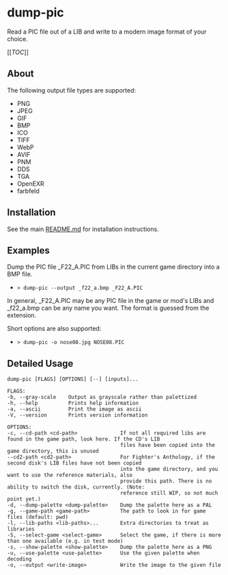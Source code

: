 # dump-pic
Read a PIC file out of a LIB and write to a modern image format of your choice.

[[_TOC_]]

## About

The following output file types are supported:
* PNG
* JPEG
* GIF
* BMP
* ICO
* TIFF
* WebP
* AVIF
* PNM
* DDS
* TGA
* OpenEXR
* farbfeld

## Installation
See the main [README.md](https://gitlab.com/terrence_too/openfa#installation) for installation instructions.

## Examples
Dump the PIC file _F22_A.PIC from LIBs in the current game directory into a BMP file.
* `> dump-pic --output _f22_a.bmp _F22_A.PIC`

In general, _F22_A.PIC may be any PIC file in the game or mod's LIBs and _f22_a.bmp can be any name you want. The format is guessed from the extension.

Short options are also supported:
* `> dump-pic -o nose08.jpg NOSE08.PIC`

## Detailed Usage
```
dump-pic [FLAGS] [OPTIONS] [--] [inputs]...

FLAGS:
-b, --gray-scale    Output as grayscale rather than palettized
-h, --help          Prints help information
-a, --ascii         Print the image as ascii
-V, --version       Prints version information

OPTIONS:
-c, --cd-path <cd-path>              If not all required libs are found in the game path, look here. If the CD's LIB
                                     files have been copied into the game directory, this is unused
--cd2-path <cd2-path>                For Fighter's Anthology, if the second disk's LIB files have not been copied
                                     into the game directory, and you want to use the reference materials, also
                                     provide this path. There is no ability to switch the disk, currently. (Note:
                                     reference still WIP, so not much point yet.)
-d, --dump-palette <dump-palette>    Dump the palette here as a PAL
-g, --game-path <game-path>          The path to look in for game files (default: pwd)
-l, --lib-paths <lib-paths>...       Extra directories to treat as libraries
-S, --select-game <select-game>      Select the game, if there is more than one available (e.g. in test mode)
-s, --show-palette <show-palette>    Dump the palette here as a PNG
-u, --use-palette <use-palette>      Use the given palette when decoding
-o, --output <write-image>           Write the image to the given file
```